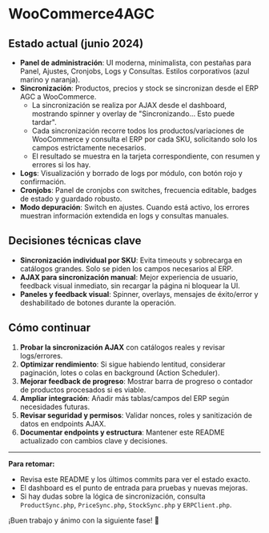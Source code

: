 # WooCommerce4AGC

## Estado actual (junio 2024)

- **Panel de administración**: UI moderna, minimalista, con pestañas para Panel, Ajustes, Cronjobs, Logs y Consultas. Estilos corporativos (azul marino y naranja).
- **Sincronización**: Productos, precios y stock se sincronizan desde el ERP AGC a WooCommerce.
    - La sincronización se realiza por AJAX desde el dashboard, mostrando spinner y overlay de "Sincronizando... Esto puede tardar".
    - Cada sincronización recorre todos los productos/variaciones de WooCommerce y consulta el ERP por cada SKU, solicitando solo los campos estrictamente necesarios.
    - El resultado se muestra en la tarjeta correspondiente, con resumen y errores si los hay.
- **Logs**: Visualización y borrado de logs por módulo, con botón rojo y confirmación.
- **Cronjobs**: Panel de cronjobs con switches, frecuencia editable, badges de estado y guardado robusto.
- **Modo depuración**: Switch en ajustes. Cuando está activo, los errores muestran información extendida en logs y consultas manuales.

## Decisiones técnicas clave
- **Sincronización individual por SKU**: Evita timeouts y sobrecarga en catálogos grandes. Solo se piden los campos necesarios al ERP.
- **AJAX para sincronización manual**: Mejor experiencia de usuario, feedback visual inmediato, sin recargar la página ni bloquear la UI.
- **Paneles y feedback visual**: Spinner, overlays, mensajes de éxito/error y deshabilitado de botones durante la operación.

## Cómo continuar
1. **Probar la sincronización AJAX** con catálogos reales y revisar logs/errores.
2. **Optimizar rendimiento**: Si sigue habiendo lentitud, considerar paginación, lotes o colas en background (Action Scheduler).
3. **Mejorar feedback de progreso**: Mostrar barra de progreso o contador de productos procesados si es viable.
4. **Ampliar integración**: Añadir más tablas/campos del ERP según necesidades futuras.
5. **Revisar seguridad y permisos**: Validar nonces, roles y sanitización de datos en endpoints AJAX.
6. **Documentar endpoints y estructura**: Mantener este README actualizado con cambios clave y decisiones.

---

**Para retomar:**
- Revisa este README y los últimos commits para ver el estado exacto.
- El dashboard es el punto de entrada para pruebas y nuevas mejoras.
- Si hay dudas sobre la lógica de sincronización, consulta `ProductSync.php`, `PriceSync.php`, `StockSync.php` y `ERPClient.php`.

¡Buen trabajo y ánimo con la siguiente fase! 🚀 